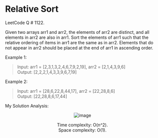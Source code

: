 # Relative Sort

LeetCode Q # 1122.

Given two arrays arr1 and arr2, the elements of arr2 are distinct, and all elements in arr2 are also in arr1.
Sort the elements of arr1 such that the relative ordering of items in arr1 are the same as in arr2. Elements that do not appear in arr2 should be placed at the end of arr1 in ascending order.

Example 1:

>Input: arr1 = [2,3,1,3,2,4,6,7,9,2,19], arr2 = [2,1,4,3,9,6]</br>
>Output: [2,2,2,1,4,3,3,9,6,7,19]</br>

Example 2:

>Input: arr1 = [28,6,22,8,44,17], arr2 = [22,28,8,6]</br>
>Output: [22,28,8,6,17,44]

My Solution Analysis:

<div align = "center">

  ![image](https://github.com/xo-azeem/Relative-Sort-LeetCode/assets/171427226/3da0c8e9-10aa-4f1d-9cb5-5bcd2df4284f)

  Time complexity: O(n^2).</br>Space complexity: O(1).
</div>
